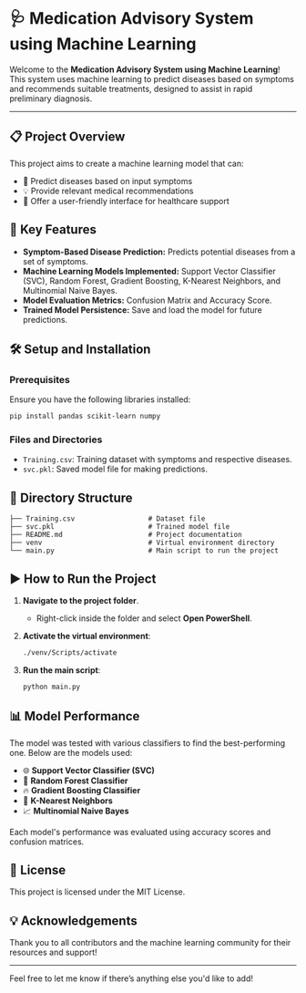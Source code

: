 
# 🩺 Medication Advisory System using Machine Learning

Welcome to the **Medication Advisory System using Machine Learning**! This system uses machine learning to predict diseases based on symptoms and recommends suitable treatments, designed to assist in rapid preliminary diagnosis.

---

## 📋 Project Overview

This project aims to create a machine learning model that can:

- 🧩 Predict diseases based on input symptoms
- 💡 Provide relevant medical recommendations
- 🧪 Offer a user-friendly interface for healthcare support

## 🚀 Key Features

- **Symptom-Based Disease Prediction:** Predicts potential diseases from a set of symptoms.
- **Machine Learning Models Implemented:** Support Vector Classifier (SVC), Random Forest, Gradient Boosting, K-Nearest Neighbors, and Multinomial Naive Bayes.
- **Model Evaluation Metrics:** Confusion Matrix and Accuracy Score.
- **Trained Model Persistence:** Save and load the model for future predictions.

## 🛠️ Setup and Installation

### Prerequisites

Ensure you have the following libraries installed:

```bash
pip install pandas scikit-learn numpy
```

### Files and Directories

- `Training.csv`: Training dataset with symptoms and respective diseases.
- `svc.pkl`: Saved model file for making predictions.

## 📂 Directory Structure

```plaintext
├── Training.csv                  # Dataset file
├── svc.pkl                       # Trained model file
├── README.md                     # Project documentation
├── venv                          # Virtual environment directory
└── main.py                       # Main script to run the project
```

## ▶️ How to Run the Project

1. **Navigate to the project folder**.
   - Right-click inside the folder and select **Open PowerShell**.

2. **Activate the virtual environment**:
   ```bash
   ./venv/Scripts/activate
   ```

3. **Run the main script**:
   ```bash
   python main.py
   ```

## 📊 Model Performance

The model was tested with various classifiers to find the best-performing one. Below are the models used:

- 🌐 **Support Vector Classifier (SVC)**
- 🌲 **Random Forest Classifier**
- 🔥 **Gradient Boosting Classifier**
- 📍 **K-Nearest Neighbors**
- 📈 **Multinomial Naive Bayes**

Each model's performance was evaluated using accuracy scores and confusion matrices.

## 📜 License

This project is licensed under the MIT License.

## 💡 Acknowledgements

Thank you to all contributors and the machine learning community for their resources and support!

--- 

Feel free to let me know if there’s anything else you'd like to add!
